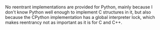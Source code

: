 No reentrant implementations are provided for Python, mainly because I don't know Python well enough to implement C
structures in it, but also because the CPython implementation has a global interpreter lock, which makes reentrancy not
as important as it is for C and C++.
